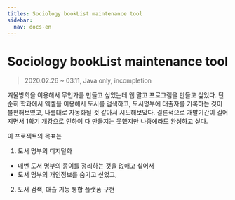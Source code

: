 ```yaml
---
titles: Sociology bookList maintenance tool
sidebar:
  nav: docs-en
---
```


#  Sociology bookList maintenance tool 
>  2020.02.26 ~ 03.11,
>  Java only,
>  incompletion

겨울방학을 이용해서 무언가를 만들고 싶었는데 웹 말고 프로그램을 만들고 싶었다. 단순히 학과에서 엑셀을 이용해서 도서를 검색하고, 도서명부에 대출자를 기록하는 것이 불편해보였고, 나름대로 자동화될 것 같아서 시도해보았다. 결론적으로 개발기간이 길어지면서 1학기 개강으로 인하여 다 만들지는 못했지만 나중에라도 완성하고 싶다.

이 프로젝트의 목표는

1. 도서 명부의 디지털화
  + 매번 도서 명부의 종이를 정리하는 것을 없애고 싶어서 
  + 도서 명부의 개인정보를 숨기고 싶었고,
 
2. 도서 검색, 대출 기능 통합 플랫폼 구현